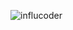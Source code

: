 
<p align="left"> <img src="https://komarev.com/ghpvc/?username=influcoder&label=Profile%20views&color=0e75b6&style=flat" alt="influcoder" /> </p>

<!--
**influcoder/influcoder** is a ✨ _special_ ✨ repository because its `README.md` (this file) appears on your GitHub profile.

Here are some ideas to get you started:

- 🔭 I’m currently working on ...
- 🌱 I’m currently learning ...
- 👯 I’m looking to collaborate on ...
- 🤔 I’m looking for help with ...
- 💬 Ask me about ...
- 📫 How to reach me: ...
- 😄 Pronouns: ...
- ⚡ Fun fact: ...
-->
